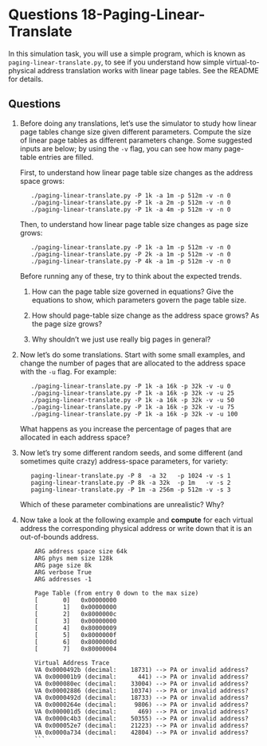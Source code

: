 # Questions 18-Paging-Linear-Translate

In this simulation task, you will use a simple program, which is known as
`paging-linear-translate.py`, to see if you understand how simple
virtual-to-physical address translation works with linear page tables. See the
README for details.

## Questions

1. Before doing any translations, let’s use the simulator to study how linear
   page tables change size given different parameters. Compute the size of
   linear page tables as different parameters change. Some suggested inputs are
   below; by using the `-v` flag, you can see how many page-table entries are
   filled.

   First, to understand how linear page table size changes as the address space
   grows:

   ```text
      ./paging-linear-translate.py -P 1k -a 1m -p 512m -v -n 0
      ./paging-linear-translate.py -P 1k -a 2m -p 512m -v -n 0
      ./paging-linear-translate.py -P 1k -a 4m -p 512m -v -n 0
   ```

   Then, to understand how linear page table size changes as page size grows:

   ```text
      ./paging-linear-translate.py -P 1k -a 1m -p 512m -v -n 0
      ./paging-linear-translate.py -P 2k -a 1m -p 512m -v -n 0
      ./paging-linear-translate.py -P 4k -a 1m -p 512m -v -n 0
   ```

   Before running any of these, try to think about the expected trends.

    1. How can the page table size governed in equations? Give the equations to show, which parameters govern the page table size.

    2. How should page-table size change as the address space grows? As the page size grows?

    3. Why shouldn’t we just use really big pages in general?

2. Now let’s do some translations. Start with some small examples, and change
   the number of pages that are allocated to the address space with the `-u`
   flag. For example:

   ```text
      ./paging-linear-translate.py -P 1k -a 16k -p 32k -v -u 0
      ./paging-linear-translate.py -P 1k -a 16k -p 32k -v -u 25
      ./paging-linear-translate.py -P 1k -a 16k -p 32k -v -u 50
      ./paging-linear-translate.py -P 1k -a 16k -p 32k -v -u 75
      ./paging-linear-translate.py -P 1k -a 16k -p 32k -v -u 100
   ```

   What happens as you increase the percentage of pages that are allocated in
   each address space?

3. Now let’s try some different random seeds, and some different (and sometimes
   quite crazy) address-space parameters, for variety:

   ```text
      paging-linear-translate.py -P 8  -a 32   -p 1024 -v -s 1
      paging-linear-translate.py -P 8k -a 32k  -p 1m   -v -s 2
      paging-linear-translate.py -P 1m -a 256m -p 512m -v -s 3
   ```

   Which of these parameter combinations are unrealistic? Why?

4. Now take a look at the following example and **compute** for each virtual address the corresponding physical address or write down that it is an out-of-bounds address.

    ```text
        ARG address space size 64k
        ARG phys mem size 128k
        ARG page size 8k
        ARG verbose True
        ARG addresses -1

        Page Table (from entry 0 down to the max size)
        [       0]   0x00000000
        [       1]   0x00000000
        [       2]   0x8000000c
        [       3]   0x00000000
        [       4]   0x80000009
        [       5]   0x8000000f
        [       6]   0x8000000d
        [       7]   0x80000004

        Virtual Address Trace
        VA 0x0000492b (decimal:    18731) --> PA or invalid address?
        VA 0x000001b9 (decimal:      441) --> PA or invalid address?
        VA 0x000080ec (decimal:    33004) --> PA or invalid address?
        VA 0x00002886 (decimal:    10374) --> PA or invalid address?
        VA 0x0000492d (decimal:    18733) --> PA or invalid address?
        VA 0x0000264e (decimal:     9806) --> PA or invalid address?
        VA 0x000001d5 (decimal:      469) --> PA or invalid address?
        VA 0x0000c4b3 (decimal:    50355) --> PA or invalid address?
        VA 0x000052e7 (decimal:    21223) --> PA or invalid address?
        VA 0x0000a734 (decimal:    42804) --> PA or invalid address?
        ```